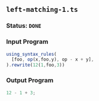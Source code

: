 ## `left-matching-1.ts`

### Status: `DONE`

### Input Program

```typescript
using_syntax_rules(
  [foo, op(x,foo,y), op - x + y],
).rewrite(12(1,foo,3))
```

### Output Program

```typescript
12 - 1 + 3;
```

